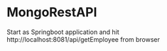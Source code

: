 # MongoRestAPI
 
 
 Start as Springboot application and hit http://localhost:8081/api/getEmployee from browser

